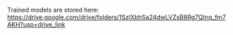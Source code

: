 Trained models are stored here: https://drive.google.com/drive/folders/1SzlXbhSa24dwLVZsB8Rg7QInq_fm7AKH?usp=drive_link
